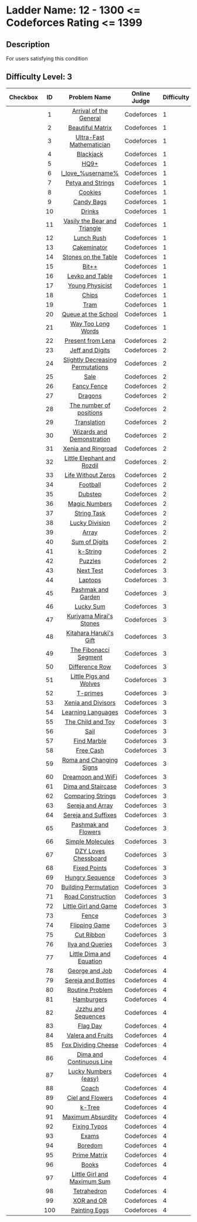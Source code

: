 # Ladder Name: 12 - 1300 <= Codeforces Rating <= 1399
## Description
 For users satisfying this condition
## Difficulty Level: 3

| Checkbox | ID  | Problem Name | Online Judge | Difficulty |
|---|:---:|:---:|---|---|
| |1|[Arrival of the General](http://codeforces.com/problemset/problem/144/A)|Codeforces|1|
| |2|[Beautiful Matrix](http://codeforces.com/problemset/problem/263/A)|Codeforces|1|
| |3|[Ultra-Fast Mathematician](http://codeforces.com/problemset/problem/61/A)|Codeforces|1|
| |4|[Blackjack](http://codeforces.com/problemset/problem/104/A)|Codeforces|1|
| |5|[HQ9+](http://codeforces.com/problemset/problem/133/A)|Codeforces|1|
| |6|[I_love_\%username\%](http://codeforces.com/problemset/problem/155/A)|Codeforces|1|
| |7|[Petya and Strings](http://codeforces.com/problemset/problem/112/A)|Codeforces|1|
| |8|[Cookies](http://codeforces.com/problemset/problem/129/A)|Codeforces|1|
| |9|[Candy Bags](http://codeforces.com/problemset/problem/334/A)|Codeforces|1|
| |10|[Drinks](http://codeforces.com/problemset/problem/200/B)|Codeforces|1|
| |11|[Vasily the Bear and Triangle](http://codeforces.com/problemset/problem/336/A)|Codeforces|1|
| |12|[Lunch Rush](http://codeforces.com/problemset/problem/276/A)|Codeforces|1|
| |13|[Cakeminator](http://codeforces.com/problemset/problem/330/A)|Codeforces|1|
| |14|[Stones on the Table](http://codeforces.com/problemset/problem/266/A)|Codeforces|1|
| |15|[Bit++](http://codeforces.com/problemset/problem/282/A)|Codeforces|1|
| |16|[Levko and Table](http://codeforces.com/problemset/problem/361/A)|Codeforces|1|
| |17|[Young Physicist](http://codeforces.com/problemset/problem/69/A)|Codeforces|1|
| |18|[Chips](http://codeforces.com/problemset/problem/92/A)|Codeforces|1|
| |19|[Tram](http://codeforces.com/problemset/problem/116/A)|Codeforces|1|
| |20|[Queue at the School](http://codeforces.com/problemset/problem/266/B)|Codeforces|1|
| |21|[Way Too Long Words](http://codeforces.com/problemset/problem/71/A)|Codeforces|1|
| |22|[Present from Lena](http://codeforces.com/problemset/problem/118/B)|Codeforces|2|
| |23|[Jeff and Digits](http://codeforces.com/problemset/problem/352/A)|Codeforces|2|
| |24|[Slightly Decreasing Permutations](http://codeforces.com/problemset/problem/285/A)|Codeforces|2|
| |25|[Sale](http://codeforces.com/problemset/problem/34/B)|Codeforces|2|
| |26|[Fancy Fence](http://codeforces.com/problemset/problem/270/A)|Codeforces|2|
| |27|[Dragons](http://codeforces.com/problemset/problem/230/A)|Codeforces|2|
| |28|[The number of positions](http://codeforces.com/problemset/problem/124/A)|Codeforces|2|
| |29|[Translation](http://codeforces.com/problemset/problem/41/A)|Codeforces|2|
| |30|[Wizards and Demonstration](http://codeforces.com/problemset/problem/168/A)|Codeforces|2|
| |31|[Xenia and Ringroad](http://codeforces.com/problemset/problem/339/B)|Codeforces|2|
| |32|[Little Elephant and Rozdil](http://codeforces.com/problemset/problem/205/A)|Codeforces|2|
| |33|[Life Without Zeros](http://codeforces.com/problemset/problem/75/A)|Codeforces|2|
| |34|[Football](http://codeforces.com/problemset/problem/43/A)|Codeforces|2|
| |35|[Dubstep](http://codeforces.com/problemset/problem/208/A)|Codeforces|2|
| |36|[Magic Numbers](http://codeforces.com/problemset/problem/320/A)|Codeforces|2|
| |37|[String Task](http://codeforces.com/problemset/problem/118/A)|Codeforces|2|
| |38|[Lucky Division](http://codeforces.com/problemset/problem/122/A)|Codeforces|2|
| |39|[Array](http://codeforces.com/problemset/problem/300/A)|Codeforces|2|
| |40|[Sum of Digits](http://codeforces.com/problemset/problem/102/B)|Codeforces|2|
| |41|[k-String](http://codeforces.com/problemset/problem/219/A)|Codeforces|2|
| |42|[Puzzles](http://codeforces.com/problemset/problem/337/A)|Codeforces|2|
| |43|[Next Test](http://codeforces.com/problemset/problem/27/A)|Codeforces|3|
| |44|[Laptops](http://codeforces.com/problemset/problem/456/A)|Codeforces|3|
| |45|[Pashmak and Garden](http://codeforces.com/problemset/problem/459/A)|Codeforces|3|
| |46|[Lucky Sum](http://codeforces.com/problemset/problem/121/A)|Codeforces|3|
| |47|[Kuriyama Mirai's Stones](http://codeforces.com/problemset/problem/433/B)|Codeforces|3|
| |48|[Kitahara Haruki's Gift](http://codeforces.com/problemset/problem/433/A)|Codeforces|3|
| |49|[The Fibonacci Segment](http://codeforces.com/problemset/problem/365/B)|Codeforces|3|
| |50|[Difference Row](http://codeforces.com/problemset/problem/347/A)|Codeforces|3|
| |51|[Little Pigs and Wolves](http://codeforces.com/problemset/problem/116/B)|Codeforces|3|
| |52|[T-primes](http://codeforces.com/problemset/problem/230/B)|Codeforces|3|
| |53|[Xenia and Divisors](http://codeforces.com/problemset/problem/342/A)|Codeforces|3|
| |54|[Learning Languages](http://codeforces.com/problemset/problem/277/A)|Codeforces|3|
| |55|[The Child and Toy](http://codeforces.com/problemset/problem/437/C)|Codeforces|3|
| |56|[Sail](http://codeforces.com/problemset/problem/298/B)|Codeforces|3|
| |57|[Find Marble](http://codeforces.com/problemset/problem/285/B)|Codeforces|3|
| |58|[Free Cash](http://codeforces.com/problemset/problem/237/A)|Codeforces|3|
| |59|[Roma and Changing Signs](http://codeforces.com/problemset/problem/262/B)|Codeforces|3|
| |60|[Dreamoon and WiFi](http://codeforces.com/problemset/problem/476/B)|Codeforces|3|
| |61|[Dima and Staircase](http://codeforces.com/problemset/problem/272/C)|Codeforces|3|
| |62|[Comparing Strings](http://codeforces.com/problemset/problem/186/A)|Codeforces|3|
| |63|[Sereja and Array](http://codeforces.com/problemset/problem/315/B)|Codeforces|3|
| |64|[Sereja and Suffixes](http://codeforces.com/problemset/problem/368/B)|Codeforces|3|
| |65|[Pashmak and Flowers](http://codeforces.com/problemset/problem/459/B)|Codeforces|3|
| |66|[Simple Molecules](http://codeforces.com/problemset/problem/344/B)|Codeforces|3|
| |67|[DZY Loves Chessboard](http://codeforces.com/problemset/problem/445/A)|Codeforces|3|
| |68|[Fixed Points](http://codeforces.com/problemset/problem/347/B)|Codeforces|3|
| |69|[Hungry Sequence](http://codeforces.com/problemset/problem/327/B)|Codeforces|3|
| |70|[Building Permutation](http://codeforces.com/problemset/problem/285/C)|Codeforces|3|
| |71|[Road Construction](http://codeforces.com/problemset/problem/330/B)|Codeforces|3|
| |72|[Little Girl and Game](http://codeforces.com/problemset/problem/276/B)|Codeforces|3|
| |73|[Fence](http://codeforces.com/problemset/problem/363/B)|Codeforces|3|
| |74|[Flipping Game](http://codeforces.com/problemset/problem/327/A)|Codeforces|3|
| |75|[Cut Ribbon](http://codeforces.com/problemset/problem/189/A)|Codeforces|3|
| |76|[Ilya and Queries](http://codeforces.com/problemset/problem/313/B)|Codeforces|3|
| |77|[Little Dima and Equation](http://codeforces.com/problemset/problem/460/B)|Codeforces|4|
| |78|[George and Job](http://codeforces.com/problemset/problem/467/C)|Codeforces|4|
| |79|[Sereja and Bottles](http://codeforces.com/problemset/problem/315/A)|Codeforces|4|
| |80|[Routine Problem](http://codeforces.com/problemset/problem/337/B)|Codeforces|4|
| |81|[Hamburgers](http://codeforces.com/problemset/problem/371/C)|Codeforces|4|
| |82|[Jzzhu and Sequences](http://codeforces.com/problemset/problem/450/B)|Codeforces|4|
| |83|[Flag Day](http://codeforces.com/problemset/problem/357/B)|Codeforces|4|
| |84|[Valera and Fruits](http://codeforces.com/problemset/problem/441/B)|Codeforces|4|
| |85|[Fox Dividing Cheese](http://codeforces.com/problemset/problem/371/B)|Codeforces|4|
| |86|[Dima and Continuous Line](http://codeforces.com/problemset/problem/358/A)|Codeforces|4|
| |87|[Lucky Numbers (easy)](http://codeforces.com/problemset/problem/96/B)|Codeforces|4|
| |88|[Coach](http://codeforces.com/problemset/problem/300/B)|Codeforces|4|
| |89|[Ciel and Flowers](http://codeforces.com/problemset/problem/322/B)|Codeforces|4|
| |90|[k-Tree](http://codeforces.com/problemset/problem/431/C)|Codeforces|4|
| |91|[Maximum Absurdity](http://codeforces.com/problemset/problem/332/B)|Codeforces|4|
| |92|[Fixing Typos](http://codeforces.com/problemset/problem/363/C)|Codeforces|4|
| |93|[Exams](http://codeforces.com/problemset/problem/479/C)|Codeforces|4|
| |94|[Boredom](http://codeforces.com/problemset/problem/455/A)|Codeforces|4|
| |95|[Prime Matrix](http://codeforces.com/problemset/problem/271/B)|Codeforces|4|
| |96|[Books](http://codeforces.com/problemset/problem/279/B)|Codeforces|4|
| |97|[Little Girl and Maximum Sum](http://codeforces.com/problemset/problem/276/C)|Codeforces|4|
| |98|[Tetrahedron](http://codeforces.com/problemset/problem/166/E)|Codeforces|4|
| |99|[XOR and OR](http://codeforces.com/problemset/problem/282/C)|Codeforces|4|
| |100|[Painting Eggs](http://codeforces.com/problemset/problem/282/B)|Codeforces|4|
